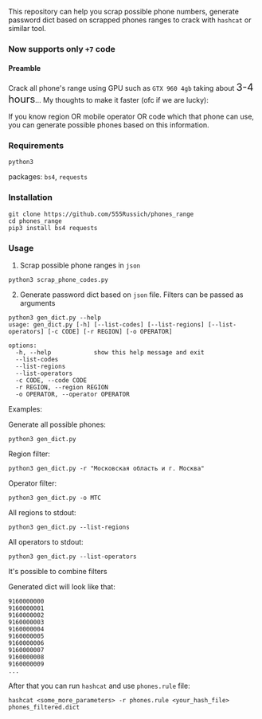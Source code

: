 This repository can help you scrap possible phone numbers,
generate password dict based on scrapped phones ranges 
to crack with `hashcat` or similar tool.

### Now supports only `+7` code

#### Preamble
Crack all phone's range using GPU such as `GTX 960 4gb` taking about 
<text style="font-size: 20px">3-4 hours</text>... 
My thoughts to make it faster (ofc if we are lucky):

If you know region OR mobile operator OR code which that phone can use,
you can generate possible phones based on this information.</b>

### Requirements
`python3`

packages:
`bs4`,
`requests`

### Installation

``` commandline
git clone https://github.com/555Russich/phones_range
cd phones_range
pip3 install bs4 requests
```

### Usage

1. Scrap possible phone ranges in `json`
``` commandline
python3 scrap_phone_codes.py
```

2. Generate password dict based on `json` file. Filters can be passed as arguments

```commandline
python3 gen_dict.py --help
usage: gen_dict.py [-h] [--list-codes] [--list-regions] [--list-operators] [-c CODE] [-r REGION] [-o OPERATOR]

options:
  -h, --help            show this help message and exit
  --list-codes
  --list-regions
  --list-operators
  -c CODE, --code CODE
  -r REGION, --region REGION
  -o OPERATOR, --operator OPERATOR
```

Examples:

Generate all possible phones:

`python3 gen_dict.py`

Region filter: 

`python3 gen_dict.py -r "Московская область и г. Москва"`

Operator filter:

`python3 gen_dict.py -o МТС`

All regions to stdout:

`python3 gen_dict.py --list-regions`

All operators to stdout:

`python3 gen_dict.py --list-operators` 

It's possible to combine filters

Generated dict will look like that:

```text
9160000000
9160000001
9160000002
9160000003
9160000004
9160000005
9160000006
9160000007
9160000008
9160000009
...
```

After that you can run `hashcat` and use `phones.rule` file:

```commandline
hashcat <some_more_parameters> -r phones.rule <your_hash_file> phones_filtered.dict
```
